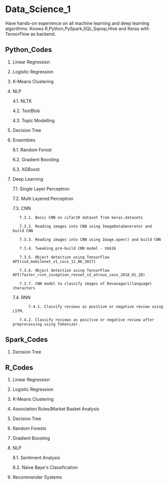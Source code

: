 # Data_Science_1

Have hands-on experience on all machine learning and deep learning algorithms.
Knows R,Python,PySpark,SQL,Sqoop,Hive and Keras with TensorFlow as backend.


Python_Codes
-------------
1. Linear Regression
2. Logistic Regression
3. K-Means Clustering
4. NLP

   	  4.1. NLTK

   	  4.2. TextBlob

   	  4.3. Topic Modelling

5. Decision Tree
6. Ensembles

   	  6.1. Random Forest

   	  6.2. Gradient Boosting

   	  6.3. XGBoost

7. Deep Learning

     7.1. Single Layer Perceptron

     7.2. Multi Layered Perceptron

     7.3. CNN

		  7.3.1. Basic CNN on cifar10 dataset from keras.datasets

	 	  7.3.2. Reading images into CNN using ImageDataGenerator and build CNN

	 	  7.3.3. Reading images into CNN using Image.open() and build CNN

		  7.3.4. Tweaking pre-build CNN model - VGG16

		  7.3.5. Object detection using TensorFlow API(ssd_mobilenet_v1_coco_11_06_2017)

  		  7.3.6. Object detection using TensorFlow API(faster_rcnn_inception_resnet_v2_atrous_coco_2018_01_28)

		  7.3.7. CNN model to classify images of Devanagari(language) characters
	
     7.4. RNN

        	  7.4.1. Classify reviews as positive or negative review using LSTM.

		  7.4.2. Classify reviews as positive or negative review after preprocessing using Tokenizer.


Spark_Codes
-----------
1. Decision Tree


R_Codes
-------
1. Linear Regression
2. Logistic Regression
3. K-Means Clustering
4. Association Rules(Market Basket Analysis
5. Decision Tree
6. Random Forests
7. Gradient Boosting
8. NLP

   	 8.1. Sentiment Analysis

   	 8.2. Naive Baye's Classification

9. Recommender Systems
